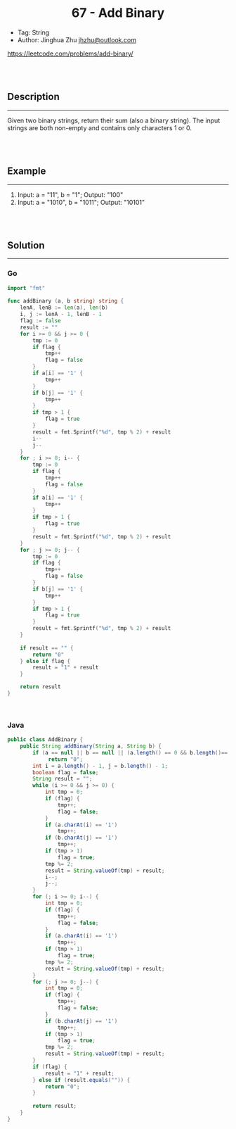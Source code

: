 # <center>67 - Add Binary</center> 


* Tag: String
* Author: Jinghua Zhu jhzhu@outlook.com

https://leetcode.com/problems/add-binary/

<br></br>



## Description
----
Given two binary strings, return their sum (also a binary string). The input strings are both non-empty and contains only characters 1 or 0.

<br></br>



## Example
----
1. Input: a = "11", b = "1"; Output: "100"
2. Input: a = "1010", b = "1011"; Output: "10101"

<br></br>



## Solution
----
### Go

```go
import "fmt"
 
func addBinary (a, b string) string {
    lenA, lenB := len(a), len(b)
    i, j := lenA - 1, lenB - 1
    flag := false
    result := ""
    for i >= 0 && j >= 0 {
        tmp := 0
        if flag {
            tmp++
            flag = false
        }
        if a[i] == '1' {
            tmp++
        }
        if b[j] == '1' {
            tmp++
        }
        if tmp > 1 {
            flag = true
        }
        result = fmt.Sprintf("%d", tmp % 2) + result
        i--
        j--
    }
    for ; i >= 0; i-- {
        tmp := 0
        if flag {
            tmp++
            flag = false
        }
        if a[i] == '1' {
            tmp++
        }
        if tmp > 1 {
            flag = true
        }
        result = fmt.Sprintf("%d", tmp % 2) + result
    }
    for ; j >= 0; j-- {
        tmp := 0
        if flag {
            tmp++
            flag = false
        }
        if b[j] == '1' {
            tmp++
        }
        if tmp > 1 {
            flag = true
        }
        result = fmt.Sprintf("%d", tmp % 2) + result
    }
    
    if result == "" {
        return "0"
    } else if flag {
        result = "1" + result
    }

    return result
}
```

<br>


### Java
```java
public class AddBinary {
	public String addBinary(String a, String b) {
        if (a == null || b == null || (a.length() == 0 && b.length()== 0))
             return "0";
        int i = a.length() - 1, j = b.length() - 1;
        boolean flag = false;
        String result = "";
        while (i >= 0 && j >= 0) {
            int tmp = 0;
            if (flag) {
                tmp++;
                flag = false;
            }
            if (a.charAt(i) == '1')
                tmp++;
            if (b.charAt(j) == '1')
                tmp++;
            if (tmp > 1)
                flag = true;
            tmp %= 2;
            result = String.valueOf(tmp) + result;
            i--;
            j--;
        }
        for (; i >= 0; i--) {
            int tmp = 0;
            if (flag) {
                tmp++;
                flag = false;
            }
            if (a.charAt(i) == '1')
                tmp++;
            if (tmp > 1)
                flag = true;
            tmp %= 2;
            result = String.valueOf(tmp) + result;
        }
        for (; j >= 0; j--) {
            int tmp = 0;
            if (flag) {
                tmp++;
                flag = false;
            }
            if (b.charAt(j) == '1')
                tmp++;
            if (tmp > 1)
                flag = true;
            tmp %= 2;
            result = String.valueOf(tmp) + result;
        }
        if (flag) {
            result = "1" + result;
        } else if (result.equals("")) {
            return "0";
        }
        
        return result;
    }
}
```